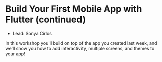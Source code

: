 # Build Your First Mobile App with Flutter (continued)
- Lead: Sonya Cirlos


In this workshop you'll build on top of the app you created last week, and we'll show you how to add interactivity, multiple screens, and themes to your app!
